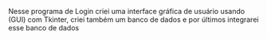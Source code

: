 Nesse programa de Login criei uma interface gráfica de usuário usando (GUI) com Tkinter, criei também um banco de dados e por últimos integrarei esse banco de dados 
